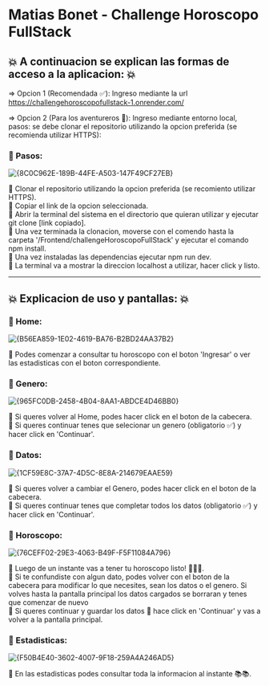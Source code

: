 # Matias Bonet - Challenge Horoscopo FullStack

## :boom: A continuacion se explican las formas de acceso a la aplicacion: :boom:

=> Opcion 1 (Recomendada :white_check_mark:): Ingreso mediante la url https://challengehoroscopofullstack-1.onrender.com/

=> Opcion 2 (Para los aventureros :mountain_bicyclist:): Ingreso mediante entorno local, pasos: se debe clonar el repositorio utilizando la opcion preferida (se recomienda utilizar HTTPS):

### :pushpin: Pasos:

![{8C0C962E-189B-44FE-A503-147F49CF27EB}](https://github.com/user-attachments/assets/9c60b1ce-7420-4e13-9266-feac7bf64e7d)

:diamond_shape_with_a_dot_inside: Clonar el repositorio utilizando la opcion preferida (se recomiento utilizar HTTPS).</br>
:diamond_shape_with_a_dot_inside: Copiar el link de la opcion seleccionada.</br>
:diamond_shape_with_a_dot_inside: Abrir la terminal del sistema en el directorio que quieran utilizar y ejecutar git clone [link copiado].</br>
:diamond_shape_with_a_dot_inside: Una vez terminada la clonacion, moverse con el comendo hasta la carpeta '/Frontend/challengeHoroscopoFullStack' y ejecutar el comando npm install.</br>
:diamond_shape_with_a_dot_inside: Una vez instaladas las dependencias ejecutar npm run dev.</br>
:diamond_shape_with_a_dot_inside: La terminal va a mostrar la direccion localhost a utilizar, hacer click y listo.</br>

----------------------------------------------------------------------------------------------------------------------------------------------------------------------------------------

## :boom: Explicacion de uso y pantallas: :boom:

### :pushpin: Home:

![{B56EA859-1E02-4619-BA76-B2BD24AA37B2}](https://github.com/user-attachments/assets/6e63bc08-8648-4e9e-9a66-1cff2f899225)

:diamond_shape_with_a_dot_inside: Podes comenzar a consultar tu horoscopo con el boton 'Ingresar' o ver las estadisticas con el boton correspondiente.</br>

### :pushpin: Genero:

![{965FC0DB-2458-4B04-8AA1-ABDCE4D46BB0}](https://github.com/user-attachments/assets/169d7e72-a781-4c4d-b389-f5f16cffba19)

:diamond_shape_with_a_dot_inside: Si queres volver al Home, podes hacer click en el boton de la cabecera.</br>
:diamond_shape_with_a_dot_inside: Si queres continuar tenes que selecionar un genero (obligatorio :white_check_mark:) y hacer click en 'Continuar'.</br>

### :pushpin: Datos:

![{1CF59E8C-37A7-4D5C-8E8A-214679EAAE59}](https://github.com/user-attachments/assets/92d93c26-c577-48b9-8f46-c7f6b247a447)

:diamond_shape_with_a_dot_inside: Si queres volver a cambiar el Genero, podes hacer click en el boton de la cabecera.</br>
:diamond_shape_with_a_dot_inside: Si queres continuar tenes que completar todos los datos (obligatorio :white_check_mark:) y hacer click en 'Continuar'.</br>

### :pushpin: Horoscopo:

![{76CEFF02-29E3-4063-B49F-F5F11084A796}](https://github.com/user-attachments/assets/193a14fb-cfec-456a-9293-7303ed77f7d6)

:diamond_shape_with_a_dot_inside: Luego de un instante vas a tener tu horoscopo listo! :tada::tada::tada:.</br>
:diamond_shape_with_a_dot_inside: Si te confundiste con algun dato, podes volver con el boton de la cabecera para modificar lo que necesites, sean los datos o el genero. Si volves hasta la pantalla principal los datos cargados se borraran y tenes que comenzar de nuevo</br>
:diamond_shape_with_a_dot_inside: Si queres continuar y guardar los datos :floppy_disk: hace click en 'Continuar' y vas a volver a la pantalla principal.</br>

### :pushpin: Estadisticas:

![{F50B4E40-3602-4007-9F18-259A4A246AD5}](https://github.com/user-attachments/assets/fd68780f-023f-45b1-91a8-fe8f51bd4270)

:diamond_shape_with_a_dot_inside: En las estadisticas podes consultar toda la informacion al instante :books::books:.</br>

